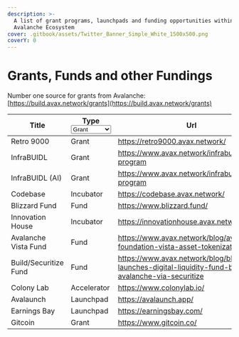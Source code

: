 ```yaml
---
description: >-
  A list of grant programs, launchpads and funding opportunities within the 
  Avalanche Ecosystem
cover: .gitbook/assets/Twitter_Banner_Simple_White_1500x500.png
coverY: 0
---
```


# Grants, Funds and other Fundings

Number one source for grants from Avalanche: [https://build.avax.network/grants](https://build.avax.network/grants)

<table><thead><tr><th>Title</th><th>Type<select><option value="Oay3ooL5vdw7" label="Grant" color="blue"></option><option value="IKdt1iH2ftvO" label="Fund" color="blue"></option><option value="9cyVuH1Uq3zb" label="Launchpad" color="blue"></option><option value="MNvizp6YmYKY" label="Incubator" color="blue"></option><option value="gkRaaBLyUxmy" label="Accelerator" color="blue"></option></select></th><th>Url</th></tr></thead><tbody><tr><td>Retro 9000</td><td><span data-option="Oay3ooL5vdw7">Grant</span></td><td><a href="https://retro9000.avax.network/">https://retro9000.avax.network/</a></td></tr><tr><td>InfraBUIDL</td><td><span data-option="Oay3ooL5vdw7">Grant</span></td><td><a href="https://www.avax.network/infrabuidl-program">https://www.avax.network/infrabuidl-program</a></td></tr><tr><td>InfraBUIDL (AI)</td><td><span data-option="Oay3ooL5vdw7">Grant</span></td><td><a href="https://www.avax.network/infrabuidl-ai-program">https://www.avax.network/infrabuidl-ai-program</a></td></tr><tr><td>Codebase</td><td><span data-option="MNvizp6YmYKY">Incubator</span></td><td><a href="https://codebase.avax.network/">https://codebase.avax.network/</a></td></tr><tr><td>Blizzard Fund</td><td><span data-option="IKdt1iH2ftvO">Fund</span></td><td><a href="https://www.blizzard.fund/">https://www.blizzard.fund/</a></td></tr><tr><td>Innovation House</td><td><span data-option="MNvizp6YmYKY">Incubator</span></td><td><a href="https://innovationhouse.avax.network/">https://innovationhouse.avax.network/</a></td></tr><tr><td>Avalanche Vista Fund</td><td><span data-option="IKdt1iH2ftvO">Fund</span></td><td><a href="https://www.avax.network/blog/avalanche-foundation-vista-asset-tokenization">https://www.avax.network/blog/avalanche-foundation-vista-asset-tokenization</a></td></tr><tr><td>Build/Securitize Fund</td><td><span data-option="IKdt1iH2ftvO">Fund</span></td><td><a href="https://www.avax.network/blog/blackrock-launches-digital-liquidity-fund-buidl-on-avalanche-via-securitize">https://www.avax.network/blog/blackrock-launches-digital-liquidity-fund-buidl-on-avalanche-via-securitize</a></td></tr><tr><td>Colony Lab</td><td><span data-option="gkRaaBLyUxmy">Accelerator</span></td><td><a href="https://www.colonylab.io/">https://www.colonylab.io/</a></td></tr><tr><td>Avalaunch</td><td><span data-option="9cyVuH1Uq3zb">Launchpad</span></td><td><a href="https://avalaunch.app/">https://avalaunch.app/</a></td></tr><tr><td>Earnings Bay</td><td><span data-option="9cyVuH1Uq3zb">Launchpad</span></td><td><a href="https://earningsbay.com/">https://earningsbay.com/</a></td></tr><tr><td>Gitcoin</td><td><span data-option="Oay3ooL5vdw7">Grant</span></td><td><a href="https://www.gitcoin.co/">https://www.gitcoin.co/</a></td></tr></tbody></table>

